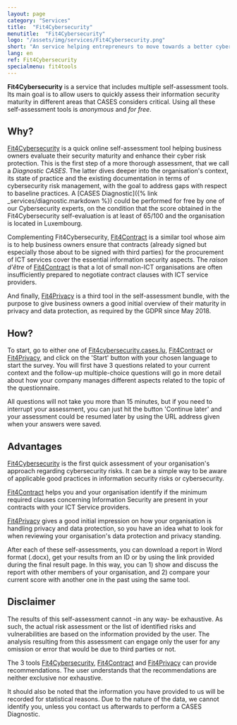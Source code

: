 ```yaml
---
layout: page
category: "Services"
title:  "Fit4Cybersecurity"
menutitle:  "Fit4Cybersecurity"
logo: "/assets/img/services/Fit4Cybersecurity.png"
short: "An service helping entrepreneurs to move towards a better cybersecurity strategy."
lang: en
ref: Fit4Cybersecurity
specialmenu: fit4tools
---
```


**Fit4Cybersecurity** is a service that includes multiple self-assessment tools. Its main goal is to allow users to quickly assess their information security maturity in different areas that CASES considers critical. Using all these self-assessment tools is _anonymous_ and _for free_.

## Why?

[Fit4Cybersecurity](https://fit4cybersecurity.cases.lu) is a quick online self-assessment tool helping business owners evaluate their security maturity and enhance their cyber risk protection. This is the first step of a more thorough assessment, that we call a _Diagnostic CASES_. The latter dives deeper into the organisation's context, its state of practice and the existing documentation in terms of cybersecurity risk management, with the goal to address gaps with respect to baseline practices. A [CASES Diagnostic]({% link _services/diagnostic.markdown %}) could be performed for free by one of our Cybersecurity experts, on the condition that the score obtained in the Fit4Cybersecurity self-evaluation is at least of 65/100 and the organisation is located in Luxembourg. 

Complementing Fit4Cybersecurity, [Fit4Contract](https://contract.cases.lu) is a similar tool whose aim is to help business owners ensure that contracts (already signed but especially those about to be signed with third parties) for the procurement of ICT services cover the essential information security aspects. The _raison d'être_ of [Fit4Contract](https://contract.cases.lu) is that a lot of small non-ICT organisations are often insufficiently prepared to negotiate contract clauses with ICT service providers.

And finally, [Fit4Privacy](https://fit4privacy.cases.lu) is a third tool in the self-assessment bundle, with the purpose to give business owners a good initial overview of their maturity in privacy and data protection, as required by the GDPR since May 2018.

## How?

To start, go to either one of [Fit4cybersecurity.cases.lu](https://fit4cybersecurity.cases.lu), [Fit4Contract](https://contract.cases.lu) or [Fit4Privacy](https://fit4privacy.cases.lu), and click on the 'Start' button with your chosen language to start the survey. You will first have 3 questions related to your current context and the follow-up multiple-choice questions will go in more detail about how your company manages different aspects related to the topic of the questionnaire.

All questions will not take you more than 15 minutes, but if you need to interrupt your assessment, you can just hit the button 'Continue later' and your assessment could be resumed later by using the URL address given when your answers were saved.

## Advantages

[Fit4Cybersecurity](http://fit4cybersecurity.cases.lu) is the first quick assessment of your organisation's approach regarding cybersecurity risks. It can be a simple way to be aware of applicable good practices in information security risks or cybersecurity.

[Fit4Contract](https://contract.cases.lu) helps you and your organisation identify if the minimum required clauses concerning Information Security are present in your contracts with your ICT Service providers.

[Fit4Privacy](https://fit4privacy.cases.lu) gives a good initial impression on how your organisation is handling privacy and data protection, so you have an idea what to look for when reviewing your organisation's data protection and privacy standing.

After each of these self-assessments, you can download a report in Word format (.docx), get your results from an ID or by using the link provided during the final result page. In this way, you can 1) show and discuss the report with other members of your organisation, and 2) compare your current score with another one in the past using the same tool.

## Disclaimer

The results of this self-assessment cannot -in any way- be exhaustive. As such, the actual risk assessment or the list of identified risks and vulnerabilities are based on the information provided by the user. The analysis resulting from this assessment can engage only the user for any omission or error that would be due to third parties or not.

The 3 tools [Fit4Cybersecurity](http://fit4cybersecurity.cases.lu), [Fit4Contract](https://contract.cases.lu) and [Fit4Privacy](https://fit4privacy.cases.lu) can provide recommendations. The user understands that the recommendations are neither exclusive nor exhaustive.

It should also be noted that the information you have provided to us will be recorded for statistical reasons. Due to the nature of the data, we cannot identify you, unless you contact us afterwards to perform a CASES Diagnostic.
